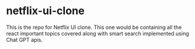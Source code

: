 # netflix-ui-clone
This is the repo for Netflix UI clone. This one would be containing all the react important topics covered along with smart search implemented using Chat GPT apis.
